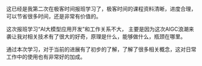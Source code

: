 这已经是我第二次在极客时间报班学习了，极客时间的课程资料清晰，进度合理，可以节省很多时间，还是非常有价值的。

这次报班学习“AI大模型应用开发”和工作关系不大，
主要是因为这次AIGC浪潮来袭让我对相关技术有了很大的好奇，原理是什么，能够做什么，瓶颈在哪里。

通过本次学习，对于当前的进展有了初步的了解，了解了很多相关概念，这对日常工作中的使用也有非常好的加成。
